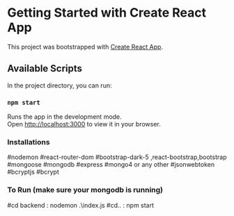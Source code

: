 # Getting Started with Create React App

This project was bootstrapped with [Create React App](https://github.com/facebook/create-react-app).

## Available Scripts

In the project directory, you can run:

### `npm start`

Runs the app in the development mode.\
Open [http://localhost:3000](http://localhost:3000) to view it in your browser.

### Installations
#nodemon
#react-router-dom
#bootstrap-dark-5 ,react-bootstrap,bootstrap
#mongoose
#mongodb
#express
#mongo4 or any other
#jsonwebtoken
#bcryptjs
#bcrypt

### To Run (make sure your mongodb is running)
#cd backend : nodemon .\index.js
#cd.. : npm start


